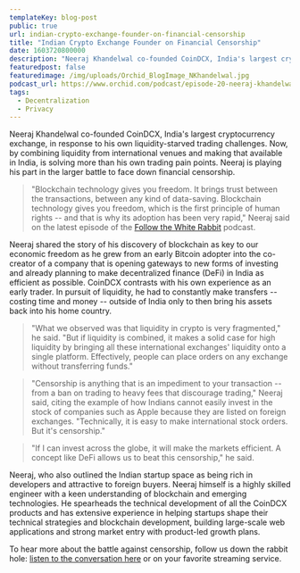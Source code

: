 ```yaml
---
templateKey: blog-post
public: true
url: indian-crypto-exchange-founder-on-financial-censorship
title: "Indian Crypto Exchange Founder on Financial Censorship"
date: 1603720800000
description: "Neeraj Khandelwal co-founded CoinDCX, India's largest cryptocurrency exchange, in response to his own liquidity-starved trading challenges."
featuredpost: false
featuredimage: /img/uploads/Orchid_BlogImage_NKhandelwal.jpg
podcast_url: https://www.orchid.com/podcast/episode-20-neeraj-khandelwal
tags:
  - Decentralization
  - Privacy
---
```

Neeraj Khandelwal co-founded CoinDCX, India's largest cryptocurrency exchange, in response to his own liquidity-starved trading challenges. Now, by combining liquidity from international venues and making that available in India, is solving more than his own trading pain points. Neeraj is playing his part in the larger battle to face down financial censorship.

> "Blockchain technology gives you freedom. It brings trust between the transactions, between any kind of data-saving. Blockchain technology gives you freedom, which is the first principle of human rights -- and that is why its adoption has been very rapid," Neeraj said on the latest episode of the [Follow the White Rabbit](https://www.orchid.com/podcast) podcast.

Neeraj shared the story of his discovery of blockchain as key to our economic freedom as he grew from an early Bitcoin adopter into the co-creator of a company that is opening gateways to new forms of investing and already planning to make decentralized finance (DeFi) in India as efficient as possible. CoinDCX contrasts with his own experience as an early trader. In pursuit of liquidity, he had to constantly make transfers -- costing time and money -- outside of India only to then bring his assets back into his home country.

> "What we observed was that liquidity in crypto is very fragmented," he said. "But if liquidity is combined, it makes a solid case for high liquidity by bringing all these international exchanges' liquidity onto a single platform. Effectively, people can place orders on any exchange without transferring funds."

> "Censorship is anything that is an impediment to your transaction -- from a ban on trading to heavy fees that discourage trading," Neeraj said, citing the example of how Indians cannot easily invest in the stock of companies such as Apple because they are listed on foreign exchanges. "Technically, it is easy to make international stock orders. But it's censorship."

> "If I can invest across the globe, it will make the markets efficient. A concept like DeFi allows us to beat this censorship," he said.

Neeraj, who also outlined the Indian startup space as being rich in developers and attractive to foreign buyers. Neeraj himself is a highly skilled engineer with a keen understanding of blockchain and emerging technologies. He spearheads the technical development of all the CoinDCX products and has extensive experience in helping startups shape their technical strategies and blockchain development, building large-scale web applications and strong market entry with product-led growth plans.

To hear more about the battle against censorship, follow us down the rabbit hole: [listen to the conversation here](https://www.orchid.com/podcast) or on your favorite streaming service.
